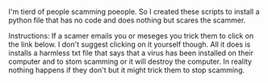 I'm tierd of people scamming poeople.
So I created these scripts to install a python file that has no code and does nothing but scares the scammer.

Instructions: If a scamer emails you or meseges you trick them to click on the link below. I don't suggest clicking on it yourself though. All it does is installs a harmless txt file that says that a virus has been installed on their computer and to stom scamming or it will destroy the computer. In reality nothing happens if they don't but it might trick them to stop scamming.
